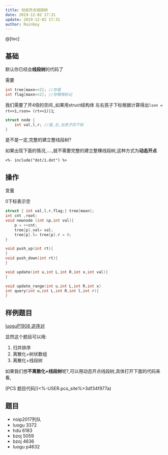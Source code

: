 ```yaml
---
title: 动态开点线段树
date: 2019-12-02 17:31
update: 2019-12-02 17:31
author: Rainboy
---
```


@[toc]

## 基础

默认你已经会**线段树**的代码了

需要

```c
int tree[maxn<<2]; //存值
int flag[maxn<<2]; //存懒惰标记
```
我们需要了开$4$倍的空间.,如果用struct结构体
左右孩子下标根据计算得出`lson = rt<<1,rson= (rt<<1)|1`;

```c
struct node {
    int val,l,r; //值,左,右孩子的下标
}
```

是不是一定,完整的建立整线段树?

如果出现下面的情况,....,就不需要完整的建立整棵线段树,这种方式为**动态开点**
```viz-dot
<%- include("dot/1.dot") %>
```

## 操作

变量

$0$下标表示空
```c
struct { int val,l,r,flag;} tree[maxn];
int cnt ,root;
void newnode (int &p,int val){
    p = ++cnt;
    tree[p].val= val;
    tree[p].l= tree[p].r = 0;
}
```

```c
void push_up(int rt){
}
void push_down(int rt){
}
```



```c
void update(int u,int L,int R,int x,int val){
}

void update_range(int u,int L,int R,int x)
int query(int u,int L,int R,int l,int r){
}
```



## 样例题目

[luoguP1908 逆序对](https://www.luogu.com.cn/problem/P1908)

显然这个题目可以用:

 1. 归并排序
 1. 离散化+树状数组
 1. 离散化+线段树

如果我们想**不离散化+线段树**呢?,可以用动态开点线段树,具体打开下面的代码来看,

[PCS 题目代码](<%-USER.pcs_site%>3df34f977a)


## 题目

 - noip2017列队
 - luogu 3372
 - hdu 6183
 - bzoj 5059
 - bzoj 4636
 - luogu p4632
